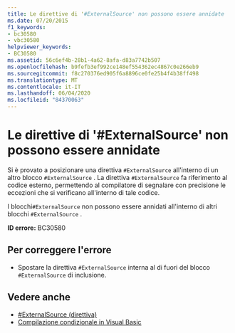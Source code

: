 ```yaml
---
title: Le direttive di '#ExternalSource' non possono essere annidate
ms.date: 07/20/2015
f1_keywords:
- bc30580
- vbc30580
helpviewer_keywords:
- BC30580
ms.assetid: 56c6ef4b-28b1-4a62-8afa-d83a7742b507
ms.openlocfilehash: b9fefb3ef992ce148ef554362ec4867c0e266eb9
ms.sourcegitcommit: f8c270376ed905f6a8896ce0fe25b4f4b38ff498
ms.translationtype: MT
ms.contentlocale: it-IT
ms.lasthandoff: 06/04/2020
ms.locfileid: "84370063"
---
```

# <a name="externalsource-directives-cannot-be-nested"></a>Le direttive di '#ExternalSource' non possono essere annidate
Si è provato a posizionare una direttiva `#ExternalSource` all'interno di un altro blocco `#ExternalSource` . La direttiva `#ExternalSource` fa riferimento al codice esterno, permettendo al compilatore di segnalare con precisione le eccezioni che si verificano all'interno di tale codice.  
  
 I blocchi`#ExternalSource` non possono essere annidati all'interno di altri blocchi `#ExternalSource` .  
  
 **ID errore:** BC30580  
  
## <a name="to-correct-this-error"></a>Per correggere l'errore  
  
- Spostare la direttiva `#ExternalSource` interna al di fuori del blocco `#ExternalSource` di inclusione.  
  
## <a name="see-also"></a>Vedere anche

- [#ExternalSource (direttiva)](../language-reference/directives/externalsource-directive.md)
- [Compilazione condizionale in Visual Basic](../programming-guide/program-structure/conditional-compilation.md)
